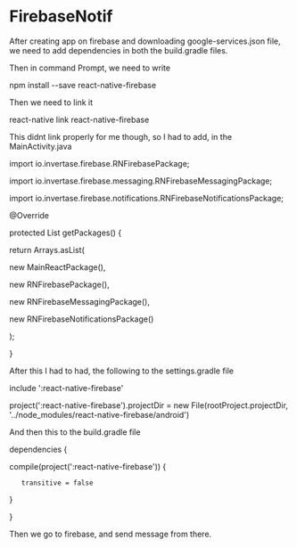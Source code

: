 # FirebaseNotif

After creating app on firebase and downloading google-services.json file, we need to add dependencies in both the build.gradle files.

Then in command Prompt, we need to write

npm install --save react-native-firebase

Then we need to link it

react-native link react-native-firebase

This didnt link properly for me though, so I had to add, in the MainActivity.java


import io.invertase.firebase.RNFirebasePackage;

import io.invertase.firebase.messaging.RNFirebaseMessagingPackage;

import io.invertase.firebase.notifications.RNFirebaseNotificationsPackage;

@Override

protected List<ReactPackage> getPackages() {

return Arrays.<ReactPackage>asList(

new MainReactPackage(),

new RNFirebasePackage(),

new RNFirebaseMessagingPackage(),

new RNFirebaseNotificationsPackage()

);                               

}


After this I had to had, the following to the settings.gradle file


include ':react-native-firebase'                       

project(':react-native-firebase').projectDir = new File(rootProject.projectDir, '../node_modules/react-native-firebase/android')


And then this to the build.gradle file


dependencies {

   compile(project(':react-native-firebase')) {   
       
       transitive = false
   
   }

}

Then we go to firebase, and send message from there.
